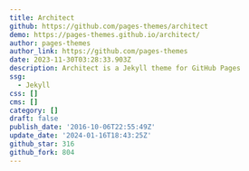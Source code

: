 ```yaml
---
title: Architect
github: https://github.com/pages-themes/architect
demo: https://pages-themes.github.io/architect/
author: pages-themes
author_link: https://github.com/pages-themes
date: 2023-11-30T03:28:33.903Z
description: Architect is a Jekyll theme for GitHub Pages
ssg:
  - Jekyll
css: []
cms: []
category: []
draft: false
publish_date: '2016-10-06T22:55:49Z'
update_date: '2024-01-16T18:43:25Z'
github_star: 316
github_fork: 804
---
```

